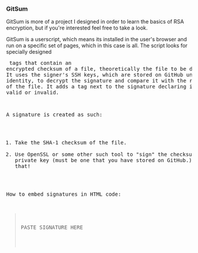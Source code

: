 ### GitSum

GitSum is more of a project I designed in order to learn the basics of RSA
encryption, but if you're interested feel free to take a look.

GitSum is a userscript, which means its installed in the user's browser and
run on a specific set of pages, which in this case is all. The script looks
for specially designed <pre> tags that contain an encrypted checksum of a
file, theoretically the file to be downloaded. It uses the signer's SSH keys,
which are stored on GitHub under their identity, to decrypt the signature
and compare it with the real checksum of the file. It adds a tag next to the
signature declaring it either valid or invalid.

A signature is created as such:
1. Take the SHA-1 checksum of the file.
2. Use OpenSSL or some other such tool to "sign" the checksum with your
   private key (must be one that you have stored on GitHub.)
Simple as that!

How to embed signatures in HTML code:
> <pre data-relation="signature" data-signer="Your Username" data-file="the URL of the file you're signing">PASTE SIGNATURE HERE</pre>

